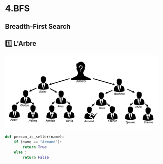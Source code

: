 # 4.BFS

## Breadth-First Search

## :one: L'Arbre

![Alt Tag](./TREE.png)


```Python
def person_is_seller(name):
    if (name == "Armand"):
        return True
    else :
        return False
```
